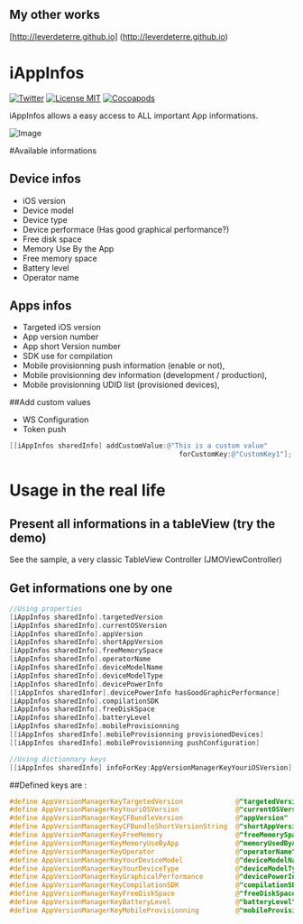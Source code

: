 ## My other works

[http://leverdeterre.github.io] (http://leverdeterre.github.io)


iAppInfos
=========

[![Twitter](https://img.shields.io/badge/contact-@leverdeterre-green.svg)](http://twitter.com/leverdeterre)
[![License MIT](https://img.shields.io/badge/license-MIT-green.svg)](https://github.com/leverdeterre/iAppInfos/blob/master/LICENCE)
[![Cocoapods](http://img.shields.io/cocoapods/v/iAppInfos.svg)](https://github.com/leverdeterre/iAppInfos)

iAppInfos allows a easy access to ALL important App informations.  

![Image](demo.png)

#Available informations
## Device infos
*   iOS version 
*   Device model
*   Device type
*   Device performace (Has good graphical performance?)
*   Free disk space 
*   Memory Use By the App
*   Free memory space
*   Battery level 
*   Operator name

## Apps infos
*   Targeted iOS version
*   App version number 
*   App short Version number
*   SDK use for compilation
*   Mobile provisionning push information (enable or not),
*   Mobile provisionning dev information (development / production),
*   Mobile provisionning UDID list (provisioned devices),

##Add custom values
*   WS Configuration
*   Token push

```objective-c
[[iAppInfos sharedInfo] addCustomValue:@"This is a custom value" 
                                          forCustomKey:@"CustomKey1"];
```

# Usage in the real life 

## Present all informations in a tableView (try the demo)
See the sample, a very classic TableView Controller (JMOViewController)

## Get informations one by one

```objective-c
//Using properties
[iAppInfos sharedInfo].targetedVersion
[iAppInfos sharedInfo].currentOSVersion
[iAppInfos sharedInfo].appVersion
[iAppInfos sharedInfo].shortAppVersion
[iAppInfos sharedInfo].freeMemorySpace
[iAppInfos sharedInfo].operatorName
[iAppInfos sharedInfo].deviceModelName
[iAppInfos sharedInfo].deviceModelType
[iAppInfos sharedInfo].devicePowerInfo
[[iAppInfos sharedInfor].devicePowerInfo hasGoodGraphicPerformance]
[iAppInfos sharedInfo].compilationSDK
[iAppInfos sharedInfo].freeDiskSpace
[iAppInfos sharedInfo].batteryLevel
[iAppInfos sharedInfo].mobileProvisionning
[[iAppInfos sharedInfo].mobileProvisionning provisionedDevices]
[[iAppInfos sharedInfo].mobileProvisionning pushConfiguration]

//Using dictionnary keys
[[iAppInfos sharedInfo] infoForKey:AppVersionManagerKeyYouriOSVersion];
```

##Defined keys are :
```objective-c
#define AppVersionManagerKeyTargetedVersion             @"targetedVersion"
#define AppVersionManagerKeyYouriOSVersion              @"currentOSVersion"
#define AppVersionManagerKeyCFBundleVersion             @"appVersion"
#define AppVersionManagerKeyCFBundleShortVersionString  @"shortAppVersion"
#define AppVersionManagerKeyFreeMemory                  @"freeMemorySpace"
#define AppVersionManagerKeyMemoryUseByApp              @"memoryUsedByApp"
#define AppVersionManagerKeyOperator                    @"operatorName"
#define AppVersionManagerKeyYourDeviceModel             @"deviceModelName"
#define AppVersionManagerKeyYourDeviceType              @"deviceModelType"
#define AppVersionManagerKeyGraphicalPerformance        @"devicePowerInfo"
#define AppVersionManagerKeyCompilationSDK              @"compilationSDK"
#define AppVersionManagerKeyFreeDiskSpace               @"freeDiskSpace"
#define AppVersionManagerKeyBatteryLevel                @"batteryLevel"
#define AppVersionManagerKeyMobileProvisionning         @"mobileProvisionning"
```
